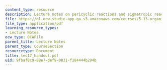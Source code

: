 ```yaml
---
content_type: resource
description: Lecture notes on pericyclic reactions and sigmatropic reactions.
file: https://ol-ocw-studio-app-qa.s3.amazonaws.com/courses/5-13-organic-chemistry-ii-fall-2003/9fbaf8c988e7def90831f184444b294b_lec17_handout.pdf
file_type: application/pdf
learning_resource_types:
- Lecture Notes
ocw_type: OCWFile
parent_title: Lecture Notes
parent_type: CourseSection
resourcetype: Document
title: lec17_handout.pdf
uid: 9fbaf8c9-88e7-def9-0831-f184444b294b
---
```

